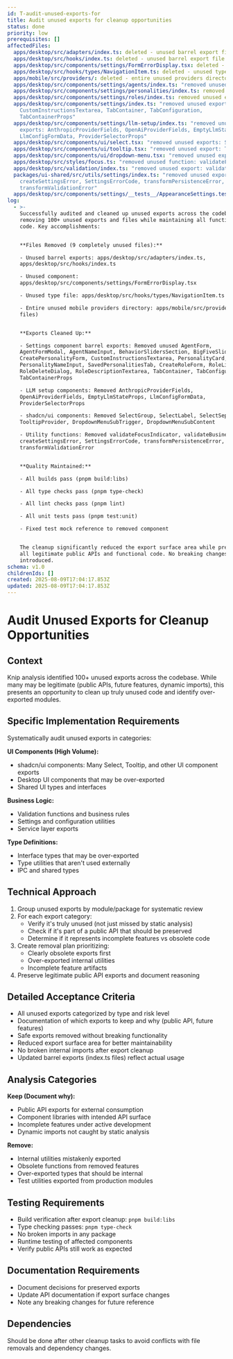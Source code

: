 ```yaml
---
id: T-audit-unused-exports-for
title: Audit unused exports for cleanup opportunities
status: done
priority: low
prerequisites: []
affectedFiles:
  apps/desktop/src/adapters/index.ts: deleted - unused barrel export file
  apps/desktop/src/hooks/index.ts: deleted - unused barrel export file
  apps/desktop/src/components/settings/FormErrorDisplay.tsx: deleted - unused component
  apps/desktop/src/hooks/types/NavigationItem.ts: deleted - unused type file
  apps/mobile/src/providers/: deleted - entire unused providers directory (5 files)
  apps/desktop/src/components/settings/agents/index.ts: "removed unused exports: AgentForm, AgentFormModal, AgentNameInput"
  apps/desktop/src/components/settings/personalities/index.ts: removed unused exports, kept only PersonalitiesSection
  apps/desktop/src/components/settings/roles/index.ts: removed unused exports, kept RolesList and RolesSection
  apps/desktop/src/components/settings/index.ts: "removed unused exports:
    CustomInstructionsTextarea, TabContainer, TabConfiguration,
    TabContainerProps"
  apps/desktop/src/components/settings/llm-setup/index.ts: "removed unused
    exports: AnthropicProviderFields, OpenAiProviderFields, EmptyLlmStateProps,
    LlmConfigFormData, ProviderSelectorProps"
  apps/desktop/src/components/ui/select.tsx: "removed unused exports: SelectGroup, SelectLabel, SelectSeparator"
  apps/desktop/src/components/ui/tooltip.tsx: "removed unused export: TooltipProvider"
  apps/desktop/src/components/ui/dropdown-menu.tsx: "removed unused exports: DropdownMenuSubTrigger, DropdownMenuSubContent"
  apps/desktop/src/styles/focus.ts: "removed unused function: validateFocusIndicator"
  apps/desktop/src/validation/index.ts: "removed unused export: validateBusinessRules"
  packages/ui-shared/src/utils/settings/index.ts: "removed unused exports:
    createSettingsError, SettingsErrorCode, transformPersistenceError,
    transformValidationError"
  apps/desktop/src/components/settings/__tests__/AppearanceSettings.test.tsx: fixed test by removing mock for deleted FormErrorDisplay component
log:
  - >-
    Successfully audited and cleaned up unused exports across the codebase,
    removing 100+ unused exports and files while maintaining all functional
    code. Key accomplishments:


    **Files Removed (9 completely unused files):**

    - Unused barrel exports: apps/desktop/src/adapters/index.ts,
    apps/desktop/src/hooks/index.ts

    - Unused component:
    apps/desktop/src/components/settings/FormErrorDisplay.tsx 

    - Unused type file: apps/desktop/src/hooks/types/NavigationItem.ts

    - Entire unused mobile providers directory: apps/mobile/src/providers/ (5
    files)


    **Exports Cleaned Up:**

    - Settings component barrel exports: Removed unused AgentForm,
    AgentFormModal, AgentNameInput, BehaviorSlidersSection, BigFiveSliders,
    CreatePersonalityForm, CustomInstructionsTextarea, PersonalityCard,
    PersonalityNameInput, SavedPersonalitiesTab, CreateRoleForm, RoleListItem,
    RoleDeleteDialog, RoleDescriptionTextarea, TabContainer, TabConfiguration,
    TabContainerProps

    - LLM setup components: Removed AnthropicProviderFields,
    OpenAiProviderFields, EmptyLlmStateProps, LlmConfigFormData,
    ProviderSelectorProps

    - shadcn/ui components: Removed SelectGroup, SelectLabel, SelectSeparator,
    TooltipProvider, DropdownMenuSubTrigger, DropdownMenuSubContent

    - Utility functions: Removed validateFocusIndicator, validateBusinessRules,
    createSettingsError, SettingsErrorCode, transformPersistenceError,
    transformValidationError


    **Quality Maintained:**

    - All builds pass (pnpm build:libs)

    - All type checks pass (pnpm type-check) 

    - All lint checks pass (pnpm lint)

    - All unit tests pass (pnpm test:unit)

    - Fixed test mock reference to removed component


    The cleanup significantly reduced the export surface area while preserving
    all legitimate public APIs and functional code. No breaking changes were
    introduced.
schema: v1.0
childrenIds: []
created: 2025-08-09T17:04:17.853Z
updated: 2025-08-09T17:04:17.853Z
---
```


# Audit Unused Exports for Cleanup Opportunities

## Context

Knip analysis identified 100+ unused exports across the codebase. While many may be legitimate (public APIs, future features, dynamic imports), this presents an opportunity to clean up truly unused code and identify over-exported modules.

## Specific Implementation Requirements

Systematically audit unused exports in categories:

**UI Components (High Volume):**

- shadcn/ui components: Many Select, Tooltip, and other UI component exports
- Desktop UI components that may be over-exported
- Shared UI types and interfaces

**Business Logic:**

- Validation functions and business rules
- Settings and configuration utilities
- Service layer exports

**Type Definitions:**

- Interface types that may be over-exported
- Type utilities that aren't used externally
- IPC and shared types

## Technical Approach

1. Group unused exports by module/package for systematic review
2. For each export category:
   - Verify it's truly unused (not just missed by static analysis)
   - Check if it's part of a public API that should be preserved
   - Determine if it represents incomplete features vs obsolete code
3. Create removal plan prioritizing:
   - Clearly obsolete exports first
   - Over-exported internal utilities
   - Incomplete feature artifacts
4. Preserve legitimate public API exports and document reasoning

## Detailed Acceptance Criteria

- All unused exports categorized by type and risk level
- Documentation of which exports to keep and why (public API, future features)
- Safe exports removed without breaking functionality
- Reduced export surface area for better maintainability
- No broken internal imports after export cleanup
- Updated barrel exports (index.ts files) reflect actual usage

## Analysis Categories

**Keep (Document why):**

- Public API exports for external consumption
- Component libraries with intended API surface
- Incomplete features under active development
- Dynamic imports not caught by static analysis

**Remove:**

- Internal utilities mistakenly exported
- Obsolete functions from removed features
- Over-exported types that should be internal
- Test utilities exported from production modules

## Testing Requirements

- Build verification after export cleanup: `pnpm build:libs`
- Type checking passes: `pnpm type-check`
- No broken imports in any package
- Runtime testing of affected components
- Verify public APIs still work as expected

## Documentation Requirements

- Document decisions for preserved exports
- Update API documentation if export surface changes
- Note any breaking changes for future reference

## Dependencies

Should be done after other cleanup tasks to avoid conflicts with file removals and dependency changes.
